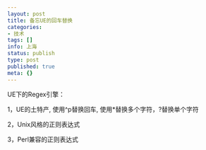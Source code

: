 ```yaml
---
layout: post
title: 备忘UE的回车替换
categories:
- 技术
tags: []
info: 上海
status: publish
type: post
published: true
meta: {}
---
```


UE下的Regex引擎：

1，UE的土特产, 使用^p替换回车, 使用\*替换多个字符，?替换单个字符


2，Unix风格的正则表达式


3，Perl兼容的正则表达式
